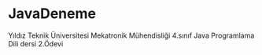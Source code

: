 # JavaDeneme



 Yıldız Teknik Üniversitesi Mekatronik Mühendisliği 4.sınıf Java Programlama Dili dersi 2.Ödevi
